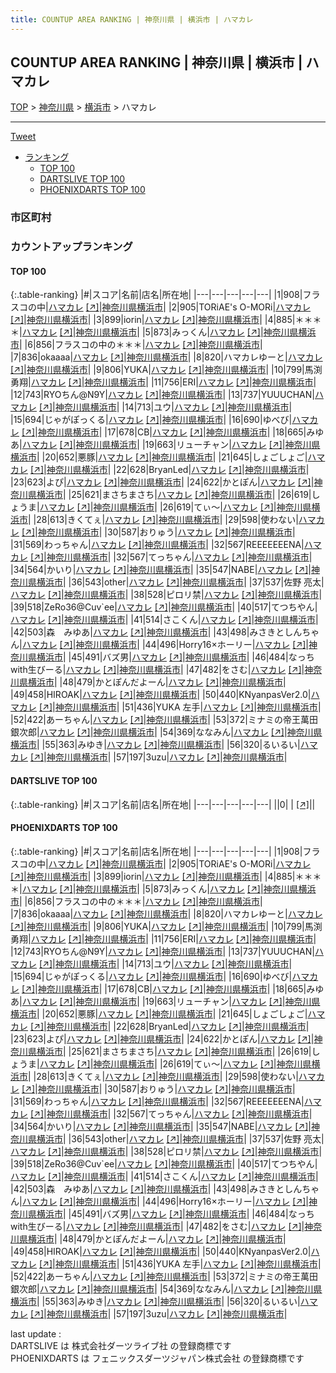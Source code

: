 ```yaml
---
title: COUNTUP AREA RANKING | 神奈川県 | 横浜市 | ハマカレ
---
```

## COUNTUP AREA RANKING | 神奈川県 | 横浜市 | ハマカレ

[TOP](/darts/rank/) > [神奈川県](/darts/rank/神奈川県/) > [横浜市](/darts/rank/神奈川県/横浜市/) > ハマカレ

___

<a href="https://twitter.com/share?ref_src=twsrc%5Etfw" data-text="COUNTUP AREA RANKING | 神奈川県横浜市ハマカレ" class="twitter-share-button" data-hashtags="DARTSLIVE,PHOENIXDARTS,darts,ダーツ" data-show-count="false">Tweet</a>

* [ランキング](#カウントアップランキング)
    * [TOP 100](#top-100)
    * [DARTSLIVE TOP 100](#dartslive-top-100)
    * [PHOENIXDARTS TOP 100](#phoenixdarts-top-100)

### 市区町村

<ul>

</ul>

### カウントアップランキング

#### TOP 100



{:.table-ranking}
|#|スコア|名前|店名|所在地|
|---|---|---|---|---|
|1|908|<span class="rank-name-pd">フラスコの中</span>|<a href="/darts/rank/shops/87754.html">ハマカレ</a> <a href="https://vs.phoenixdarts.com/jp/shop/shopDetailInfo/s_87754?s_seq=87754">[↗]</a>|<a href="/darts/rank/神奈川県/横浜市">神奈川県横浜市</a>|
|2|905|<span class="rank-name-pd">TORiAE&#x27;s O-MORi</span>|<a href="/darts/rank/shops/87754.html">ハマカレ</a> <a href="https://vs.phoenixdarts.com/jp/shop/shopDetailInfo/s_87754?s_seq=87754">[↗]</a>|<a href="/darts/rank/神奈川県/横浜市">神奈川県横浜市</a>|
|3|899|<span class="rank-name-pd">iorin</span>|<a href="/darts/rank/shops/87754.html">ハマカレ</a> <a href="https://vs.phoenixdarts.com/jp/shop/shopDetailInfo/s_87754?s_seq=87754">[↗]</a>|<a href="/darts/rank/神奈川県/横浜市">神奈川県横浜市</a>|
|4|885|<span class="rank-name-pd">＊＊＊＊</span>|<a href="/darts/rank/shops/87754.html">ハマカレ</a> <a href="https://vs.phoenixdarts.com/jp/shop/shopDetailInfo/s_87754?s_seq=87754">[↗]</a>|<a href="/darts/rank/神奈川県/横浜市">神奈川県横浜市</a>|
|5|873|<span class="rank-name-pd">みっくん</span>|<a href="/darts/rank/shops/87754.html">ハマカレ</a> <a href="https://vs.phoenixdarts.com/jp/shop/shopDetailInfo/s_87754?s_seq=87754">[↗]</a>|<a href="/darts/rank/神奈川県/横浜市">神奈川県横浜市</a>|
|6|856|<span class="rank-name-pd">フラスコの中の＊＊＊</span>|<a href="/darts/rank/shops/87754.html">ハマカレ</a> <a href="https://vs.phoenixdarts.com/jp/shop/shopDetailInfo/s_87754?s_seq=87754">[↗]</a>|<a href="/darts/rank/神奈川県/横浜市">神奈川県横浜市</a>|
|7|836|<span class="rank-name-pd">okaaaa</span>|<a href="/darts/rank/shops/87754.html">ハマカレ</a> <a href="https://vs.phoenixdarts.com/jp/shop/shopDetailInfo/s_87754?s_seq=87754">[↗]</a>|<a href="/darts/rank/神奈川県/横浜市">神奈川県横浜市</a>|
|8|820|<span class="rank-name-pd">ハマカレゆーと</span>|<a href="/darts/rank/shops/87754.html">ハマカレ</a> <a href="https://vs.phoenixdarts.com/jp/shop/shopDetailInfo/s_87754?s_seq=87754">[↗]</a>|<a href="/darts/rank/神奈川県/横浜市">神奈川県横浜市</a>|
|9|806|<span class="rank-name-pd">YUKA</span>|<a href="/darts/rank/shops/87754.html">ハマカレ</a> <a href="https://vs.phoenixdarts.com/jp/shop/shopDetailInfo/s_87754?s_seq=87754">[↗]</a>|<a href="/darts/rank/神奈川県/横浜市">神奈川県横浜市</a>|
|10|799|<span class="rank-name-pd">馬渕勇翔</span>|<a href="/darts/rank/shops/87754.html">ハマカレ</a> <a href="https://vs.phoenixdarts.com/jp/shop/shopDetailInfo/s_87754?s_seq=87754">[↗]</a>|<a href="/darts/rank/神奈川県/横浜市">神奈川県横浜市</a>|
|11|756|<span class="rank-name-pd">ERI</span>|<a href="/darts/rank/shops/87754.html">ハマカレ</a> <a href="https://vs.phoenixdarts.com/jp/shop/shopDetailInfo/s_87754?s_seq=87754">[↗]</a>|<a href="/darts/rank/神奈川県/横浜市">神奈川県横浜市</a>|
|12|743|<span class="rank-name-pd">RYOちん@N9Y</span>|<a href="/darts/rank/shops/87754.html">ハマカレ</a> <a href="https://vs.phoenixdarts.com/jp/shop/shopDetailInfo/s_87754?s_seq=87754">[↗]</a>|<a href="/darts/rank/神奈川県/横浜市">神奈川県横浜市</a>|
|13|737|<span class="rank-name-pd">YUUUCHAN</span>|<a href="/darts/rank/shops/87754.html">ハマカレ</a> <a href="https://vs.phoenixdarts.com/jp/shop/shopDetailInfo/s_87754?s_seq=87754">[↗]</a>|<a href="/darts/rank/神奈川県/横浜市">神奈川県横浜市</a>|
|14|713|<span class="rank-name-pd">ユウ</span>|<a href="/darts/rank/shops/87754.html">ハマカレ</a> <a href="https://vs.phoenixdarts.com/jp/shop/shopDetailInfo/s_87754?s_seq=87754">[↗]</a>|<a href="/darts/rank/神奈川県/横浜市">神奈川県横浜市</a>|
|15|694|<span class="rank-name-pd">じゃがぽっくる</span>|<a href="/darts/rank/shops/87754.html">ハマカレ</a> <a href="https://vs.phoenixdarts.com/jp/shop/shopDetailInfo/s_87754?s_seq=87754">[↗]</a>|<a href="/darts/rank/神奈川県/横浜市">神奈川県横浜市</a>|
|16|690|<span class="rank-name-pd">ゆべび</span>|<a href="/darts/rank/shops/87754.html">ハマカレ</a> <a href="https://vs.phoenixdarts.com/jp/shop/shopDetailInfo/s_87754?s_seq=87754">[↗]</a>|<a href="/darts/rank/神奈川県/横浜市">神奈川県横浜市</a>|
|17|678|<span class="rank-name-pd">CB</span>|<a href="/darts/rank/shops/87754.html">ハマカレ</a> <a href="https://vs.phoenixdarts.com/jp/shop/shopDetailInfo/s_87754?s_seq=87754">[↗]</a>|<a href="/darts/rank/神奈川県/横浜市">神奈川県横浜市</a>|
|18|665|<span class="rank-name-pd">みゆあ</span>|<a href="/darts/rank/shops/87754.html">ハマカレ</a> <a href="https://vs.phoenixdarts.com/jp/shop/shopDetailInfo/s_87754?s_seq=87754">[↗]</a>|<a href="/darts/rank/神奈川県/横浜市">神奈川県横浜市</a>|
|19|663|<span class="rank-name-pd">リューチャン</span>|<a href="/darts/rank/shops/87754.html">ハマカレ</a> <a href="https://vs.phoenixdarts.com/jp/shop/shopDetailInfo/s_87754?s_seq=87754">[↗]</a>|<a href="/darts/rank/神奈川県/横浜市">神奈川県横浜市</a>|
|20|652|<span class="rank-name-pd">悪豚</span>|<a href="/darts/rank/shops/87754.html">ハマカレ</a> <a href="https://vs.phoenixdarts.com/jp/shop/shopDetailInfo/s_87754?s_seq=87754">[↗]</a>|<a href="/darts/rank/神奈川県/横浜市">神奈川県横浜市</a>|
|21|645|<span class="rank-name-pd">しょごしょご</span>|<a href="/darts/rank/shops/87754.html">ハマカレ</a> <a href="https://vs.phoenixdarts.com/jp/shop/shopDetailInfo/s_87754?s_seq=87754">[↗]</a>|<a href="/darts/rank/神奈川県/横浜市">神奈川県横浜市</a>|
|22|628|<span class="rank-name-pd">BryanLed</span>|<a href="/darts/rank/shops/87754.html">ハマカレ</a> <a href="https://vs.phoenixdarts.com/jp/shop/shopDetailInfo/s_87754?s_seq=87754">[↗]</a>|<a href="/darts/rank/神奈川県/横浜市">神奈川県横浜市</a>|
|23|623|<span class="rank-name-pd">よぴ</span>|<a href="/darts/rank/shops/87754.html">ハマカレ</a> <a href="https://vs.phoenixdarts.com/jp/shop/shopDetailInfo/s_87754?s_seq=87754">[↗]</a>|<a href="/darts/rank/神奈川県/横浜市">神奈川県横浜市</a>|
|24|622|<span class="rank-name-pd">かとぽん</span>|<a href="/darts/rank/shops/87754.html">ハマカレ</a> <a href="https://vs.phoenixdarts.com/jp/shop/shopDetailInfo/s_87754?s_seq=87754">[↗]</a>|<a href="/darts/rank/神奈川県/横浜市">神奈川県横浜市</a>|
|25|621|<span class="rank-name-pd">まさちまさち</span>|<a href="/darts/rank/shops/87754.html">ハマカレ</a> <a href="https://vs.phoenixdarts.com/jp/shop/shopDetailInfo/s_87754?s_seq=87754">[↗]</a>|<a href="/darts/rank/神奈川県/横浜市">神奈川県横浜市</a>|
|26|619|<span class="rank-name-pd">しょうま</span>|<a href="/darts/rank/shops/87754.html">ハマカレ</a> <a href="https://vs.phoenixdarts.com/jp/shop/shopDetailInfo/s_87754?s_seq=87754">[↗]</a>|<a href="/darts/rank/神奈川県/横浜市">神奈川県横浜市</a>|
|26|619|<span class="rank-name-pd">てぃ〜</span>|<a href="/darts/rank/shops/87754.html">ハマカレ</a> <a href="https://vs.phoenixdarts.com/jp/shop/shopDetailInfo/s_87754?s_seq=87754">[↗]</a>|<a href="/darts/rank/神奈川県/横浜市">神奈川県横浜市</a>|
|28|613|<span class="rank-name-pd">きくてぇ</span>|<a href="/darts/rank/shops/87754.html">ハマカレ</a> <a href="https://vs.phoenixdarts.com/jp/shop/shopDetailInfo/s_87754?s_seq=87754">[↗]</a>|<a href="/darts/rank/神奈川県/横浜市">神奈川県横浜市</a>|
|29|598|<span class="rank-name-pd">使わない</span>|<a href="/darts/rank/shops/87754.html">ハマカレ</a> <a href="https://vs.phoenixdarts.com/jp/shop/shopDetailInfo/s_87754?s_seq=87754">[↗]</a>|<a href="/darts/rank/神奈川県/横浜市">神奈川県横浜市</a>|
|30|587|<span class="rank-name-pd">おりゅう</span>|<a href="/darts/rank/shops/87754.html">ハマカレ</a> <a href="https://vs.phoenixdarts.com/jp/shop/shopDetailInfo/s_87754?s_seq=87754">[↗]</a>|<a href="/darts/rank/神奈川県/横浜市">神奈川県横浜市</a>|
|31|569|<span class="rank-name-pd">わっちゃん</span>|<a href="/darts/rank/shops/87754.html">ハマカレ</a> <a href="https://vs.phoenixdarts.com/jp/shop/shopDetailInfo/s_87754?s_seq=87754">[↗]</a>|<a href="/darts/rank/神奈川県/横浜市">神奈川県横浜市</a>|
|32|567|<span class="rank-name-pd">REEEEEEENA</span>|<a href="/darts/rank/shops/87754.html">ハマカレ</a> <a href="https://vs.phoenixdarts.com/jp/shop/shopDetailInfo/s_87754?s_seq=87754">[↗]</a>|<a href="/darts/rank/神奈川県/横浜市">神奈川県横浜市</a>|
|32|567|<span class="rank-name-pd">てっちゃん</span>|<a href="/darts/rank/shops/87754.html">ハマカレ</a> <a href="https://vs.phoenixdarts.com/jp/shop/shopDetailInfo/s_87754?s_seq=87754">[↗]</a>|<a href="/darts/rank/神奈川県/横浜市">神奈川県横浜市</a>|
|34|564|<span class="rank-name-pd">かいり</span>|<a href="/darts/rank/shops/87754.html">ハマカレ</a> <a href="https://vs.phoenixdarts.com/jp/shop/shopDetailInfo/s_87754?s_seq=87754">[↗]</a>|<a href="/darts/rank/神奈川県/横浜市">神奈川県横浜市</a>|
|35|547|<span class="rank-name-pd">NABE</span>|<a href="/darts/rank/shops/87754.html">ハマカレ</a> <a href="https://vs.phoenixdarts.com/jp/shop/shopDetailInfo/s_87754?s_seq=87754">[↗]</a>|<a href="/darts/rank/神奈川県/横浜市">神奈川県横浜市</a>|
|36|543|<span class="rank-name-pd">other</span>|<a href="/darts/rank/shops/87754.html">ハマカレ</a> <a href="https://vs.phoenixdarts.com/jp/shop/shopDetailInfo/s_87754?s_seq=87754">[↗]</a>|<a href="/darts/rank/神奈川県/横浜市">神奈川県横浜市</a>|
|37|537|<span class="rank-name-pd"><span class="pro-icon-pd"></span>佐野 亮太</span>|<a href="/darts/rank/shops/87754.html">ハマカレ</a> <a href="https://vs.phoenixdarts.com/jp/shop/shopDetailInfo/s_87754?s_seq=87754">[↗]</a>|<a href="/darts/rank/神奈川県/横浜市">神奈川県横浜市</a>|
|38|528|<span class="rank-name-pd">ピロリ禁</span>|<a href="/darts/rank/shops/87754.html">ハマカレ</a> <a href="https://vs.phoenixdarts.com/jp/shop/shopDetailInfo/s_87754?s_seq=87754">[↗]</a>|<a href="/darts/rank/神奈川県/横浜市">神奈川県横浜市</a>|
|39|518|<span class="rank-name-pd">ZeRo36@Cuv`ee</span>|<a href="/darts/rank/shops/87754.html">ハマカレ</a> <a href="https://vs.phoenixdarts.com/jp/shop/shopDetailInfo/s_87754?s_seq=87754">[↗]</a>|<a href="/darts/rank/神奈川県/横浜市">神奈川県横浜市</a>|
|40|517|<span class="rank-name-pd">てつちやん</span>|<a href="/darts/rank/shops/87754.html">ハマカレ</a> <a href="https://vs.phoenixdarts.com/jp/shop/shopDetailInfo/s_87754?s_seq=87754">[↗]</a>|<a href="/darts/rank/神奈川県/横浜市">神奈川県横浜市</a>|
|41|514|<span class="rank-name-pd">さこくん</span>|<a href="/darts/rank/shops/87754.html">ハマカレ</a> <a href="https://vs.phoenixdarts.com/jp/shop/shopDetailInfo/s_87754?s_seq=87754">[↗]</a>|<a href="/darts/rank/神奈川県/横浜市">神奈川県横浜市</a>|
|42|503|<span class="rank-name-pd">森　みゆあ</span>|<a href="/darts/rank/shops/87754.html">ハマカレ</a> <a href="https://vs.phoenixdarts.com/jp/shop/shopDetailInfo/s_87754?s_seq=87754">[↗]</a>|<a href="/darts/rank/神奈川県/横浜市">神奈川県横浜市</a>|
|43|498|<span class="rank-name-pd">みさきとしんちゃん</span>|<a href="/darts/rank/shops/87754.html">ハマカレ</a> <a href="https://vs.phoenixdarts.com/jp/shop/shopDetailInfo/s_87754?s_seq=87754">[↗]</a>|<a href="/darts/rank/神奈川県/横浜市">神奈川県横浜市</a>|
|44|496|<span class="rank-name-pd">Horry16×ホーリー</span>|<a href="/darts/rank/shops/87754.html">ハマカレ</a> <a href="https://vs.phoenixdarts.com/jp/shop/shopDetailInfo/s_87754?s_seq=87754">[↗]</a>|<a href="/darts/rank/神奈川県/横浜市">神奈川県横浜市</a>|
|45|491|<span class="rank-name-pd">バズ男</span>|<a href="/darts/rank/shops/87754.html">ハマカレ</a> <a href="https://vs.phoenixdarts.com/jp/shop/shopDetailInfo/s_87754?s_seq=87754">[↗]</a>|<a href="/darts/rank/神奈川県/横浜市">神奈川県横浜市</a>|
|46|484|<span class="rank-name-pd">なっちwith生びーる</span>|<a href="/darts/rank/shops/87754.html">ハマカレ</a> <a href="https://vs.phoenixdarts.com/jp/shop/shopDetailInfo/s_87754?s_seq=87754">[↗]</a>|<a href="/darts/rank/神奈川県/横浜市">神奈川県横浜市</a>|
|47|482|<span class="rank-name-pd">をさむ</span>|<a href="/darts/rank/shops/87754.html">ハマカレ</a> <a href="https://vs.phoenixdarts.com/jp/shop/shopDetailInfo/s_87754?s_seq=87754">[↗]</a>|<a href="/darts/rank/神奈川県/横浜市">神奈川県横浜市</a>|
|48|479|<span class="rank-name-pd">かとぽんだよーん</span>|<a href="/darts/rank/shops/87754.html">ハマカレ</a> <a href="https://vs.phoenixdarts.com/jp/shop/shopDetailInfo/s_87754?s_seq=87754">[↗]</a>|<a href="/darts/rank/神奈川県/横浜市">神奈川県横浜市</a>|
|49|458|<span class="rank-name-pd">HIROAK</span>|<a href="/darts/rank/shops/87754.html">ハマカレ</a> <a href="https://vs.phoenixdarts.com/jp/shop/shopDetailInfo/s_87754?s_seq=87754">[↗]</a>|<a href="/darts/rank/神奈川県/横浜市">神奈川県横浜市</a>|
|50|440|<span class="rank-name-pd">KNyanpasVer2.0</span>|<a href="/darts/rank/shops/87754.html">ハマカレ</a> <a href="https://vs.phoenixdarts.com/jp/shop/shopDetailInfo/s_87754?s_seq=87754">[↗]</a>|<a href="/darts/rank/神奈川県/横浜市">神奈川県横浜市</a>|
|51|436|<span class="rank-name-pd">YUKA 左手</span>|<a href="/darts/rank/shops/87754.html">ハマカレ</a> <a href="https://vs.phoenixdarts.com/jp/shop/shopDetailInfo/s_87754?s_seq=87754">[↗]</a>|<a href="/darts/rank/神奈川県/横浜市">神奈川県横浜市</a>|
|52|422|<span class="rank-name-pd">あーちゃん</span>|<a href="/darts/rank/shops/87754.html">ハマカレ</a> <a href="https://vs.phoenixdarts.com/jp/shop/shopDetailInfo/s_87754?s_seq=87754">[↗]</a>|<a href="/darts/rank/神奈川県/横浜市">神奈川県横浜市</a>|
|53|372|<span class="rank-name-pd">ミナミの帝王萬田銀次郎</span>|<a href="/darts/rank/shops/87754.html">ハマカレ</a> <a href="https://vs.phoenixdarts.com/jp/shop/shopDetailInfo/s_87754?s_seq=87754">[↗]</a>|<a href="/darts/rank/神奈川県/横浜市">神奈川県横浜市</a>|
|54|369|<span class="rank-name-pd">ななみん</span>|<a href="/darts/rank/shops/87754.html">ハマカレ</a> <a href="https://vs.phoenixdarts.com/jp/shop/shopDetailInfo/s_87754?s_seq=87754">[↗]</a>|<a href="/darts/rank/神奈川県/横浜市">神奈川県横浜市</a>|
|55|363|<span class="rank-name-pd">みゆき</span>|<a href="/darts/rank/shops/87754.html">ハマカレ</a> <a href="https://vs.phoenixdarts.com/jp/shop/shopDetailInfo/s_87754?s_seq=87754">[↗]</a>|<a href="/darts/rank/神奈川県/横浜市">神奈川県横浜市</a>|
|56|320|<span class="rank-name-pd">るいるい</span>|<a href="/darts/rank/shops/87754.html">ハマカレ</a> <a href="https://vs.phoenixdarts.com/jp/shop/shopDetailInfo/s_87754?s_seq=87754">[↗]</a>|<a href="/darts/rank/神奈川県/横浜市">神奈川県横浜市</a>|
|57|197|<span class="rank-name-pd">3uzu</span>|<a href="/darts/rank/shops/87754.html">ハマカレ</a> <a href="https://vs.phoenixdarts.com/jp/shop/shopDetailInfo/s_87754?s_seq=87754">[↗]</a>|<a href="/darts/rank/神奈川県/横浜市">神奈川県横浜市</a>|


#### DARTSLIVE TOP 100



{:.table-ranking}
|#|スコア|名前|店名|所在地|
|---|---|---|---|---|
||0|<span class="rank-name-dl"> </span>|<a href="/darts/rank/shops/.html"></a> <a href="">[↗]</a>|<a href="/darts/rank//"></a>|


#### PHOENIXDARTS TOP 100



{:.table-ranking}
|#|スコア|名前|店名|所在地|
|---|---|---|---|---|
|1|908|<span class="rank-name-pd">フラスコの中</span>|<a href="/darts/rank/shops/87754.html">ハマカレ</a> <a href="https://vs.phoenixdarts.com/jp/shop/shopDetailInfo/s_87754?s_seq=87754">[↗]</a>|<a href="/darts/rank/神奈川県/横浜市">神奈川県横浜市</a>|
|2|905|<span class="rank-name-pd">TORiAE&#x27;s O-MORi</span>|<a href="/darts/rank/shops/87754.html">ハマカレ</a> <a href="https://vs.phoenixdarts.com/jp/shop/shopDetailInfo/s_87754?s_seq=87754">[↗]</a>|<a href="/darts/rank/神奈川県/横浜市">神奈川県横浜市</a>|
|3|899|<span class="rank-name-pd">iorin</span>|<a href="/darts/rank/shops/87754.html">ハマカレ</a> <a href="https://vs.phoenixdarts.com/jp/shop/shopDetailInfo/s_87754?s_seq=87754">[↗]</a>|<a href="/darts/rank/神奈川県/横浜市">神奈川県横浜市</a>|
|4|885|<span class="rank-name-pd">＊＊＊＊</span>|<a href="/darts/rank/shops/87754.html">ハマカレ</a> <a href="https://vs.phoenixdarts.com/jp/shop/shopDetailInfo/s_87754?s_seq=87754">[↗]</a>|<a href="/darts/rank/神奈川県/横浜市">神奈川県横浜市</a>|
|5|873|<span class="rank-name-pd">みっくん</span>|<a href="/darts/rank/shops/87754.html">ハマカレ</a> <a href="https://vs.phoenixdarts.com/jp/shop/shopDetailInfo/s_87754?s_seq=87754">[↗]</a>|<a href="/darts/rank/神奈川県/横浜市">神奈川県横浜市</a>|
|6|856|<span class="rank-name-pd">フラスコの中の＊＊＊</span>|<a href="/darts/rank/shops/87754.html">ハマカレ</a> <a href="https://vs.phoenixdarts.com/jp/shop/shopDetailInfo/s_87754?s_seq=87754">[↗]</a>|<a href="/darts/rank/神奈川県/横浜市">神奈川県横浜市</a>|
|7|836|<span class="rank-name-pd">okaaaa</span>|<a href="/darts/rank/shops/87754.html">ハマカレ</a> <a href="https://vs.phoenixdarts.com/jp/shop/shopDetailInfo/s_87754?s_seq=87754">[↗]</a>|<a href="/darts/rank/神奈川県/横浜市">神奈川県横浜市</a>|
|8|820|<span class="rank-name-pd">ハマカレゆーと</span>|<a href="/darts/rank/shops/87754.html">ハマカレ</a> <a href="https://vs.phoenixdarts.com/jp/shop/shopDetailInfo/s_87754?s_seq=87754">[↗]</a>|<a href="/darts/rank/神奈川県/横浜市">神奈川県横浜市</a>|
|9|806|<span class="rank-name-pd">YUKA</span>|<a href="/darts/rank/shops/87754.html">ハマカレ</a> <a href="https://vs.phoenixdarts.com/jp/shop/shopDetailInfo/s_87754?s_seq=87754">[↗]</a>|<a href="/darts/rank/神奈川県/横浜市">神奈川県横浜市</a>|
|10|799|<span class="rank-name-pd">馬渕勇翔</span>|<a href="/darts/rank/shops/87754.html">ハマカレ</a> <a href="https://vs.phoenixdarts.com/jp/shop/shopDetailInfo/s_87754?s_seq=87754">[↗]</a>|<a href="/darts/rank/神奈川県/横浜市">神奈川県横浜市</a>|
|11|756|<span class="rank-name-pd">ERI</span>|<a href="/darts/rank/shops/87754.html">ハマカレ</a> <a href="https://vs.phoenixdarts.com/jp/shop/shopDetailInfo/s_87754?s_seq=87754">[↗]</a>|<a href="/darts/rank/神奈川県/横浜市">神奈川県横浜市</a>|
|12|743|<span class="rank-name-pd">RYOちん@N9Y</span>|<a href="/darts/rank/shops/87754.html">ハマカレ</a> <a href="https://vs.phoenixdarts.com/jp/shop/shopDetailInfo/s_87754?s_seq=87754">[↗]</a>|<a href="/darts/rank/神奈川県/横浜市">神奈川県横浜市</a>|
|13|737|<span class="rank-name-pd">YUUUCHAN</span>|<a href="/darts/rank/shops/87754.html">ハマカレ</a> <a href="https://vs.phoenixdarts.com/jp/shop/shopDetailInfo/s_87754?s_seq=87754">[↗]</a>|<a href="/darts/rank/神奈川県/横浜市">神奈川県横浜市</a>|
|14|713|<span class="rank-name-pd">ユウ</span>|<a href="/darts/rank/shops/87754.html">ハマカレ</a> <a href="https://vs.phoenixdarts.com/jp/shop/shopDetailInfo/s_87754?s_seq=87754">[↗]</a>|<a href="/darts/rank/神奈川県/横浜市">神奈川県横浜市</a>|
|15|694|<span class="rank-name-pd">じゃがぽっくる</span>|<a href="/darts/rank/shops/87754.html">ハマカレ</a> <a href="https://vs.phoenixdarts.com/jp/shop/shopDetailInfo/s_87754?s_seq=87754">[↗]</a>|<a href="/darts/rank/神奈川県/横浜市">神奈川県横浜市</a>|
|16|690|<span class="rank-name-pd">ゆべび</span>|<a href="/darts/rank/shops/87754.html">ハマカレ</a> <a href="https://vs.phoenixdarts.com/jp/shop/shopDetailInfo/s_87754?s_seq=87754">[↗]</a>|<a href="/darts/rank/神奈川県/横浜市">神奈川県横浜市</a>|
|17|678|<span class="rank-name-pd">CB</span>|<a href="/darts/rank/shops/87754.html">ハマカレ</a> <a href="https://vs.phoenixdarts.com/jp/shop/shopDetailInfo/s_87754?s_seq=87754">[↗]</a>|<a href="/darts/rank/神奈川県/横浜市">神奈川県横浜市</a>|
|18|665|<span class="rank-name-pd">みゆあ</span>|<a href="/darts/rank/shops/87754.html">ハマカレ</a> <a href="https://vs.phoenixdarts.com/jp/shop/shopDetailInfo/s_87754?s_seq=87754">[↗]</a>|<a href="/darts/rank/神奈川県/横浜市">神奈川県横浜市</a>|
|19|663|<span class="rank-name-pd">リューチャン</span>|<a href="/darts/rank/shops/87754.html">ハマカレ</a> <a href="https://vs.phoenixdarts.com/jp/shop/shopDetailInfo/s_87754?s_seq=87754">[↗]</a>|<a href="/darts/rank/神奈川県/横浜市">神奈川県横浜市</a>|
|20|652|<span class="rank-name-pd">悪豚</span>|<a href="/darts/rank/shops/87754.html">ハマカレ</a> <a href="https://vs.phoenixdarts.com/jp/shop/shopDetailInfo/s_87754?s_seq=87754">[↗]</a>|<a href="/darts/rank/神奈川県/横浜市">神奈川県横浜市</a>|
|21|645|<span class="rank-name-pd">しょごしょご</span>|<a href="/darts/rank/shops/87754.html">ハマカレ</a> <a href="https://vs.phoenixdarts.com/jp/shop/shopDetailInfo/s_87754?s_seq=87754">[↗]</a>|<a href="/darts/rank/神奈川県/横浜市">神奈川県横浜市</a>|
|22|628|<span class="rank-name-pd">BryanLed</span>|<a href="/darts/rank/shops/87754.html">ハマカレ</a> <a href="https://vs.phoenixdarts.com/jp/shop/shopDetailInfo/s_87754?s_seq=87754">[↗]</a>|<a href="/darts/rank/神奈川県/横浜市">神奈川県横浜市</a>|
|23|623|<span class="rank-name-pd">よぴ</span>|<a href="/darts/rank/shops/87754.html">ハマカレ</a> <a href="https://vs.phoenixdarts.com/jp/shop/shopDetailInfo/s_87754?s_seq=87754">[↗]</a>|<a href="/darts/rank/神奈川県/横浜市">神奈川県横浜市</a>|
|24|622|<span class="rank-name-pd">かとぽん</span>|<a href="/darts/rank/shops/87754.html">ハマカレ</a> <a href="https://vs.phoenixdarts.com/jp/shop/shopDetailInfo/s_87754?s_seq=87754">[↗]</a>|<a href="/darts/rank/神奈川県/横浜市">神奈川県横浜市</a>|
|25|621|<span class="rank-name-pd">まさちまさち</span>|<a href="/darts/rank/shops/87754.html">ハマカレ</a> <a href="https://vs.phoenixdarts.com/jp/shop/shopDetailInfo/s_87754?s_seq=87754">[↗]</a>|<a href="/darts/rank/神奈川県/横浜市">神奈川県横浜市</a>|
|26|619|<span class="rank-name-pd">しょうま</span>|<a href="/darts/rank/shops/87754.html">ハマカレ</a> <a href="https://vs.phoenixdarts.com/jp/shop/shopDetailInfo/s_87754?s_seq=87754">[↗]</a>|<a href="/darts/rank/神奈川県/横浜市">神奈川県横浜市</a>|
|26|619|<span class="rank-name-pd">てぃ〜</span>|<a href="/darts/rank/shops/87754.html">ハマカレ</a> <a href="https://vs.phoenixdarts.com/jp/shop/shopDetailInfo/s_87754?s_seq=87754">[↗]</a>|<a href="/darts/rank/神奈川県/横浜市">神奈川県横浜市</a>|
|28|613|<span class="rank-name-pd">きくてぇ</span>|<a href="/darts/rank/shops/87754.html">ハマカレ</a> <a href="https://vs.phoenixdarts.com/jp/shop/shopDetailInfo/s_87754?s_seq=87754">[↗]</a>|<a href="/darts/rank/神奈川県/横浜市">神奈川県横浜市</a>|
|29|598|<span class="rank-name-pd">使わない</span>|<a href="/darts/rank/shops/87754.html">ハマカレ</a> <a href="https://vs.phoenixdarts.com/jp/shop/shopDetailInfo/s_87754?s_seq=87754">[↗]</a>|<a href="/darts/rank/神奈川県/横浜市">神奈川県横浜市</a>|
|30|587|<span class="rank-name-pd">おりゅう</span>|<a href="/darts/rank/shops/87754.html">ハマカレ</a> <a href="https://vs.phoenixdarts.com/jp/shop/shopDetailInfo/s_87754?s_seq=87754">[↗]</a>|<a href="/darts/rank/神奈川県/横浜市">神奈川県横浜市</a>|
|31|569|<span class="rank-name-pd">わっちゃん</span>|<a href="/darts/rank/shops/87754.html">ハマカレ</a> <a href="https://vs.phoenixdarts.com/jp/shop/shopDetailInfo/s_87754?s_seq=87754">[↗]</a>|<a href="/darts/rank/神奈川県/横浜市">神奈川県横浜市</a>|
|32|567|<span class="rank-name-pd">REEEEEEENA</span>|<a href="/darts/rank/shops/87754.html">ハマカレ</a> <a href="https://vs.phoenixdarts.com/jp/shop/shopDetailInfo/s_87754?s_seq=87754">[↗]</a>|<a href="/darts/rank/神奈川県/横浜市">神奈川県横浜市</a>|
|32|567|<span class="rank-name-pd">てっちゃん</span>|<a href="/darts/rank/shops/87754.html">ハマカレ</a> <a href="https://vs.phoenixdarts.com/jp/shop/shopDetailInfo/s_87754?s_seq=87754">[↗]</a>|<a href="/darts/rank/神奈川県/横浜市">神奈川県横浜市</a>|
|34|564|<span class="rank-name-pd">かいり</span>|<a href="/darts/rank/shops/87754.html">ハマカレ</a> <a href="https://vs.phoenixdarts.com/jp/shop/shopDetailInfo/s_87754?s_seq=87754">[↗]</a>|<a href="/darts/rank/神奈川県/横浜市">神奈川県横浜市</a>|
|35|547|<span class="rank-name-pd">NABE</span>|<a href="/darts/rank/shops/87754.html">ハマカレ</a> <a href="https://vs.phoenixdarts.com/jp/shop/shopDetailInfo/s_87754?s_seq=87754">[↗]</a>|<a href="/darts/rank/神奈川県/横浜市">神奈川県横浜市</a>|
|36|543|<span class="rank-name-pd">other</span>|<a href="/darts/rank/shops/87754.html">ハマカレ</a> <a href="https://vs.phoenixdarts.com/jp/shop/shopDetailInfo/s_87754?s_seq=87754">[↗]</a>|<a href="/darts/rank/神奈川県/横浜市">神奈川県横浜市</a>|
|37|537|<span class="rank-name-pd"><span class="pro-icon-pd"></span>佐野 亮太</span>|<a href="/darts/rank/shops/87754.html">ハマカレ</a> <a href="https://vs.phoenixdarts.com/jp/shop/shopDetailInfo/s_87754?s_seq=87754">[↗]</a>|<a href="/darts/rank/神奈川県/横浜市">神奈川県横浜市</a>|
|38|528|<span class="rank-name-pd">ピロリ禁</span>|<a href="/darts/rank/shops/87754.html">ハマカレ</a> <a href="https://vs.phoenixdarts.com/jp/shop/shopDetailInfo/s_87754?s_seq=87754">[↗]</a>|<a href="/darts/rank/神奈川県/横浜市">神奈川県横浜市</a>|
|39|518|<span class="rank-name-pd">ZeRo36@Cuv`ee</span>|<a href="/darts/rank/shops/87754.html">ハマカレ</a> <a href="https://vs.phoenixdarts.com/jp/shop/shopDetailInfo/s_87754?s_seq=87754">[↗]</a>|<a href="/darts/rank/神奈川県/横浜市">神奈川県横浜市</a>|
|40|517|<span class="rank-name-pd">てつちやん</span>|<a href="/darts/rank/shops/87754.html">ハマカレ</a> <a href="https://vs.phoenixdarts.com/jp/shop/shopDetailInfo/s_87754?s_seq=87754">[↗]</a>|<a href="/darts/rank/神奈川県/横浜市">神奈川県横浜市</a>|
|41|514|<span class="rank-name-pd">さこくん</span>|<a href="/darts/rank/shops/87754.html">ハマカレ</a> <a href="https://vs.phoenixdarts.com/jp/shop/shopDetailInfo/s_87754?s_seq=87754">[↗]</a>|<a href="/darts/rank/神奈川県/横浜市">神奈川県横浜市</a>|
|42|503|<span class="rank-name-pd">森　みゆあ</span>|<a href="/darts/rank/shops/87754.html">ハマカレ</a> <a href="https://vs.phoenixdarts.com/jp/shop/shopDetailInfo/s_87754?s_seq=87754">[↗]</a>|<a href="/darts/rank/神奈川県/横浜市">神奈川県横浜市</a>|
|43|498|<span class="rank-name-pd">みさきとしんちゃん</span>|<a href="/darts/rank/shops/87754.html">ハマカレ</a> <a href="https://vs.phoenixdarts.com/jp/shop/shopDetailInfo/s_87754?s_seq=87754">[↗]</a>|<a href="/darts/rank/神奈川県/横浜市">神奈川県横浜市</a>|
|44|496|<span class="rank-name-pd">Horry16×ホーリー</span>|<a href="/darts/rank/shops/87754.html">ハマカレ</a> <a href="https://vs.phoenixdarts.com/jp/shop/shopDetailInfo/s_87754?s_seq=87754">[↗]</a>|<a href="/darts/rank/神奈川県/横浜市">神奈川県横浜市</a>|
|45|491|<span class="rank-name-pd">バズ男</span>|<a href="/darts/rank/shops/87754.html">ハマカレ</a> <a href="https://vs.phoenixdarts.com/jp/shop/shopDetailInfo/s_87754?s_seq=87754">[↗]</a>|<a href="/darts/rank/神奈川県/横浜市">神奈川県横浜市</a>|
|46|484|<span class="rank-name-pd">なっちwith生びーる</span>|<a href="/darts/rank/shops/87754.html">ハマカレ</a> <a href="https://vs.phoenixdarts.com/jp/shop/shopDetailInfo/s_87754?s_seq=87754">[↗]</a>|<a href="/darts/rank/神奈川県/横浜市">神奈川県横浜市</a>|
|47|482|<span class="rank-name-pd">をさむ</span>|<a href="/darts/rank/shops/87754.html">ハマカレ</a> <a href="https://vs.phoenixdarts.com/jp/shop/shopDetailInfo/s_87754?s_seq=87754">[↗]</a>|<a href="/darts/rank/神奈川県/横浜市">神奈川県横浜市</a>|
|48|479|<span class="rank-name-pd">かとぽんだよーん</span>|<a href="/darts/rank/shops/87754.html">ハマカレ</a> <a href="https://vs.phoenixdarts.com/jp/shop/shopDetailInfo/s_87754?s_seq=87754">[↗]</a>|<a href="/darts/rank/神奈川県/横浜市">神奈川県横浜市</a>|
|49|458|<span class="rank-name-pd">HIROAK</span>|<a href="/darts/rank/shops/87754.html">ハマカレ</a> <a href="https://vs.phoenixdarts.com/jp/shop/shopDetailInfo/s_87754?s_seq=87754">[↗]</a>|<a href="/darts/rank/神奈川県/横浜市">神奈川県横浜市</a>|
|50|440|<span class="rank-name-pd">KNyanpasVer2.0</span>|<a href="/darts/rank/shops/87754.html">ハマカレ</a> <a href="https://vs.phoenixdarts.com/jp/shop/shopDetailInfo/s_87754?s_seq=87754">[↗]</a>|<a href="/darts/rank/神奈川県/横浜市">神奈川県横浜市</a>|
|51|436|<span class="rank-name-pd">YUKA 左手</span>|<a href="/darts/rank/shops/87754.html">ハマカレ</a> <a href="https://vs.phoenixdarts.com/jp/shop/shopDetailInfo/s_87754?s_seq=87754">[↗]</a>|<a href="/darts/rank/神奈川県/横浜市">神奈川県横浜市</a>|
|52|422|<span class="rank-name-pd">あーちゃん</span>|<a href="/darts/rank/shops/87754.html">ハマカレ</a> <a href="https://vs.phoenixdarts.com/jp/shop/shopDetailInfo/s_87754?s_seq=87754">[↗]</a>|<a href="/darts/rank/神奈川県/横浜市">神奈川県横浜市</a>|
|53|372|<span class="rank-name-pd">ミナミの帝王萬田銀次郎</span>|<a href="/darts/rank/shops/87754.html">ハマカレ</a> <a href="https://vs.phoenixdarts.com/jp/shop/shopDetailInfo/s_87754?s_seq=87754">[↗]</a>|<a href="/darts/rank/神奈川県/横浜市">神奈川県横浜市</a>|
|54|369|<span class="rank-name-pd">ななみん</span>|<a href="/darts/rank/shops/87754.html">ハマカレ</a> <a href="https://vs.phoenixdarts.com/jp/shop/shopDetailInfo/s_87754?s_seq=87754">[↗]</a>|<a href="/darts/rank/神奈川県/横浜市">神奈川県横浜市</a>|
|55|363|<span class="rank-name-pd">みゆき</span>|<a href="/darts/rank/shops/87754.html">ハマカレ</a> <a href="https://vs.phoenixdarts.com/jp/shop/shopDetailInfo/s_87754?s_seq=87754">[↗]</a>|<a href="/darts/rank/神奈川県/横浜市">神奈川県横浜市</a>|
|56|320|<span class="rank-name-pd">るいるい</span>|<a href="/darts/rank/shops/87754.html">ハマカレ</a> <a href="https://vs.phoenixdarts.com/jp/shop/shopDetailInfo/s_87754?s_seq=87754">[↗]</a>|<a href="/darts/rank/神奈川県/横浜市">神奈川県横浜市</a>|
|57|197|<span class="rank-name-pd">3uzu</span>|<a href="/darts/rank/shops/87754.html">ハマカレ</a> <a href="https://vs.phoenixdarts.com/jp/shop/shopDetailInfo/s_87754?s_seq=87754">[↗]</a>|<a href="/darts/rank/神奈川県/横浜市">神奈川県横浜市</a>|


<div class="footer border-top border-gray-light mt-5 pt-3 text-right text-gray">
    last update : <span style="font-weight: italic" id="foot_last_modified"></span><br />
    DARTSLIVE は 株式会社ダーツライブ社 の登録商標です<br />
    PHOENIXDARTS は フェニックスダーツジャパン株式会社 の登録商標です<br />
</div>

<script src="https://cdnjs.cloudflare.com/ajax/libs/jquery.tablesorter/2.31.3/js/jquery.tablesorter.min.js" integrity="sha512-qzgd5cYSZcosqpzpn7zF2ZId8f/8CHmFKZ8j7mU4OUXTNRd5g+ZHBPsgKEwoqxCtdQvExE5LprwwPAgoicguNg==" crossorigin="anonymous" referrerpolicy="no-referrer"></script>
<link rel="stylesheet" href="https://cdnjs.cloudflare.com/ajax/libs/jquery.tablesorter/2.31.3/css/theme.default.min.css" integrity="sha512-wghhOJkjQX0Lh3NSWvNKeZ0ZpNn+SPVXX1Qyc9OCaogADktxrBiBdKGDoqVUOyhStvMBmJQ8ZdMHiR3wuEq8+w==" crossorigin="anonymous" referrerpolicy="no-referrer" />
<script>
$(function() {
    $(".table-ranking").tablesorter({sortList:[[0, 0]]});
    $("#foot_last_modified").text(formatDate(new Date(document.lastModified), 'yyyy-MM-dd HH:mm:ss'));
});
</script>

<script async src="https://platform.twitter.com/widgets.js" charset="utf-8"></script>